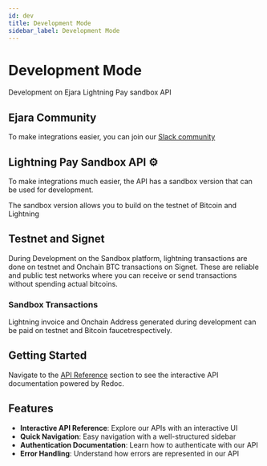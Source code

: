 ```yaml
---
id: dev
title: Development Mode
sidebar_label: Development Mode
---
```


# Development Mode

Development on Ejara Lightning Pay sandbox API

## Ejara Community

To make integrations easier, you can join our [Slack community](#)

## Lightning Pay Sandbox API ⚙️

To make integrations much easier, the API has a sandbox version that can be used for development.

The sandbox version allows you to build on the testnet of Bitcoin and Lightning


## Testnet and Signet

During Development on the Sandbox platform, lightning transactions are done on testnet and Onchain BTC 
transactions on Signet. These are reliable and public test networks where you can receive or send transactions
without spending actual bitcoins.

### Sandbox Transactions

Lightning invoice and Onchain Address generated during development can be paid on testnet and
Bitcoin faucetrespectively.

## Getting Started

Navigate to the [API Reference](/api) section to see the interactive API documentation powered by Redoc.

## Features

- **Interactive API Reference**: Explore our APIs with an interactive UI
- **Quick Navigation**: Easy navigation with a well-structured sidebar
- **Authentication Documentation**: Learn how to authenticate with our API
- **Error Handling**: Understand how errors are represented in our API